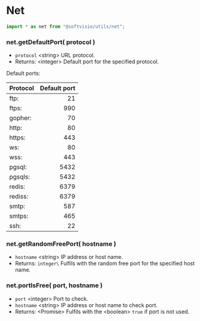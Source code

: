 # Net

```javascript
import * as net from "@softvisio/utils/net";
```

### net.getDefaultPort( protocol )

-   `protocol` <string\> URL protocol.
-   Returns: <integer\> Default port for the specified protocol.

Default ports:

| Protocol | Default port |
| -------- | -----------: |
| ftp:     |           21 |
| ftps:    |          990 |
| gopher:  |           70 |
| http:    |           80 |
| https:   |          443 |
| ws:      |           80 |
| wss:     |          443 |
| pgsql:   |         5432 |
| pgsqls:  |         5432 |
| redis:   |         6379 |
| rediss:  |         6379 |
| smtp:    |          587 |
| smtps:   |          465 |
| ssh:     |           22 |

### net.getRandomFreePort( hostname )

-   `hostname` <string\> IP address or host name.
-   Returns: `integer\` Fulfils with the random free port for the specified host name.

### net.portIsFree( port, hostname )

-   `port` <integer\> Port to check.
-   `hostname` <string\> IP address or host name to check port.
-   Returns: <Promise\> Fulfils with the <boolean\> `true` if port is not used.
